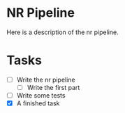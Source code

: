 # NR Pipeline

Here is a description of the nr pipeline.

# Tasks

- [ ]  Write the nr pipeline
    - [ ] Write the first part
- [ ] Write some tests
- [x] A finished task
